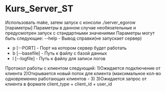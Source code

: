 # Kurs_Server_ST
Использовать make, затем запуск с консоли ./server_egorow [параметры]
Параметры в данном случае необязательные и предусмотрен запуск с стандартными значениями
Параметры могут быть следующие:
--help - Вывод справки(не запускает сервер)
- p [--PORT] - Порт на котором сервер будет работать
- b [--basefile] - Путь к файлу с базой данных
- l [--logfile] - Путь к файлу для записи логов
  
Протокол работы с клиентом следующий:
1)Ожидается подключение от клиента
2)Открывается новый поток для клиента (максимальное кол-во одновременно работающих клиентов - 3)
3)Ожидается запрос от клиента в формате client_type + client_id + user_id
